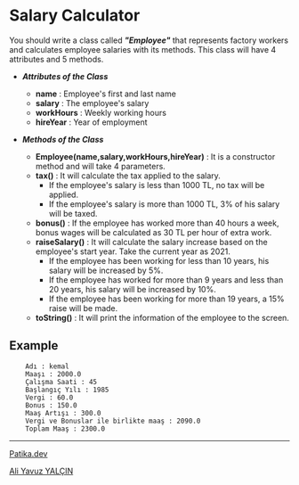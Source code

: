 # **Salary Calculator**

You should write a class called ***"Employee"*** that represents factory workers and calculates employee salaries with its methods. This class will have 4 attributes and 5 methods.

*   ***Attributes of the Class***

    *   **name** : Employee's first and last name
    *   **salary** : The employee's salary
    *   **workHours** : Weekly working hours
    *   **hireYear** : Year of employment

*   ***Methods of the Class***

    *   **Employee(name,salary,workHours,hireYear)** : It is a constructor method and will take 4 parameters.
    *   **tax()** : It will calculate the tax applied to the salary.
        *   If the employee's salary is less than 1000 TL, no tax will be applied.
        *   If the employee's salary is more than 1000 TL, 3% of his salary will be taxed.
    *   **bonus()** : If the employee has worked more than 40 hours a week, bonus wages will be calculated as 30 TL per hour of extra work.
    *   **raiseSalary()** : It will calculate the salary increase based on the employee's start year. Take the current year as 2021.
        *   If the employee has been working for less than 10 years, his salary will be increased by 5%.
        *   If the employee has worked for more than 9 years and less than 20 years, his salary will be increased by 10%.
        *   If the employee has been working for more than 19 years, a 15% raise will be made.
    *   **toString()** : It will print the information of the employee to the screen.

**Example**
---

        Adı : kemal
        Maaşı : 2000.0
        Çalışma Saati : 45
        Başlangıç Yılı : 1985
        Vergi : 60.0
        Bonus : 150.0
        Maaş Artışı : 300.0
        Vergi ve Bonuslar ile birlikte maaş : 2090.0
        Toplam Maaş : 2300.0

---
[Patika.dev](www.patika.dev)

[Ali Yavuz YALÇIN](https://www.linkedin.com/in/ali-yavuz-yalcin/)